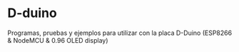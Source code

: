 # D-duino
Programas, pruebas y ejemplos para utilizar con la placa D-Duino (ESP8266 &amp; NodeMCU &amp; 0.96 OLED display)
